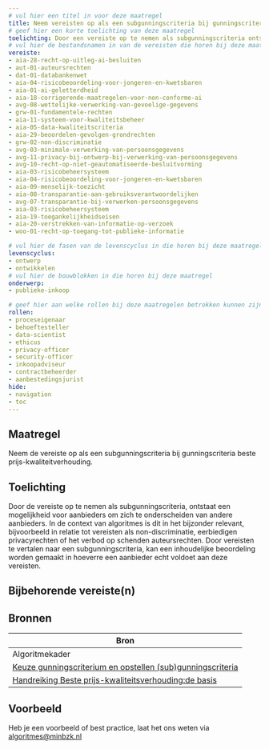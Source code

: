 ```yaml
---
# vul hier een titel in voor deze maatregel
title: Neem vereisten op als een subgunningscriteria bij gunningscriteria beste prijs-kwaliteitverhouding.
# geef hier een korte toelichting van deze maatregel
toelichting: Door een vereiste op te nemen als subgunningscriteria ontstaat een mogelijkheid voor aanbieders om zich te onderscheiden van andere aanbieders.
# vul hier de bestandsnamen in van de vereisten die horen bij deze maatregel
vereiste: 
- aia-28-recht-op-uitleg-ai-besluiten
- aut-01-auteursrechten
- dat-01-databankenwet
- aia-04-risicobeoordeling-voor-jongeren-en-kwetsbaren
- aia-01-ai-geletterdheid
- aia-18-corrigerende-maatregelen-voor-non-conforme-ai
- avg-08-wettelijke-verwerking-van-gevoelige-gegevens
- grw-01-fundamentele-rechten
- aia-11-systeem-voor-kwaliteitsbeheer
- aia-05-data-kwaliteitscriteria
- aia-29-beoordelen-gevolgen-grondrechten
- grw-02-non-discriminatie
- avg-03-minimale-verwerking-van-persoonsgegevens
- avg-11-privacy-bij-ontwerp-bij-verwerking-van-persoonsgegevens
- avg-10-recht-op-niet-geautomatiseerde-besluitvorming
- aia-03-risicobeheersysteem
- aia-04-risicobeoordeling-voor-jongeren-en-kwetsbaren
- aia-09-menselijk-toezicht
- aia-08-transparantie-aan-gebruiksverantwoordelijken
- avg-07-transparantie-bij-verwerken-persoonsgegevens
- aia-03-risicobeheersysteem
- aia-19-toegankelijkheidseisen
- aia-20-verstrekken-van-informatie-op-verzoek
- woo-01-recht-op-toegang-tot-publieke-informatie

# vul hier de fasen van de levenscyclus in die horen bij deze maatregel
levenscyclus: 
- ontwerp
- ontwikkelen
# vul hier de bouwblokken in die horen bij deze maatregel
onderwerp: 
- publieke-inkoop

# geef hier aan welke rollen bij deze maatregelen betrokken kunnen zijn
rollen:
- proceseigenaar
- behoeftesteller
- data-scientist
- ethicus
- privacy-officer
- security-officer
- inkoopadviseur
- contractbeheerder
- aanbestedingsjurist
hide:
- navigation
- toc
---
```

 
<!-- Let op! onderstaande regel met 'tags' niet weghalen! Deze maakt automatisch de knopjes op basis van de metadata  -->
<!-- tags -->

## Maatregel
<!-- Vul hier een omschrijving in van wat deze maatregel inhoudt. -->
Neem de vereiste op als een subgunningscriteria bij gunningscriteria beste prijs-kwaliteitverhouding. 

## Toelichting
<!-- Geef hier een toelichting van deze maatregel -->
Door de vereiste op te nemen als subgunningscriteria, ontstaat een mogelijkheid voor aanbieders om zich te onderscheiden van andere aanbieders. In de context van algoritmes is dit in het bijzonder relevant, bijvoorbeeld in relatie tot vereisten als non-discriminatie, eerbiedigen privacyrechten of het verbod op schenden auteursrechten. Door vereisten te vertalen naar een subgunningscriteria, kan een inhoudelijke beoordeling worden gemaakt in hoeverre een aanbieder echt voldoet aan deze vereisten. 

## Bijbehorende vereiste(n)
<!-- Hier volgt een lijst met vereisten op basis van de in de metadata ingevulde vereiste -->

<!-- Let op! onderstaande regel met 'list_vereisten_on_maatregelen_page' niet weghalen! Deze maakt automatisch een lijst van bijbehorende verseisten op basis van de metadata  -->
<!-- list_vereisten_on_maatregelen_page -->

## Bronnen 
<!-- Vul hier de relevante bronnen in voor deze maatregel -->

| Bron                        |
|-----------------------------|
| Algoritmekader |  
| [Keuze gunningscriterium en opstellen (sub)gunningscriteria](https://www.pianoo.nl/nl/inkoopproces/fase-1-voorbereiden/keuze-gunningscriterium-en-opstellen-subgunningscriteria) |
| [Handreiking Beste prijs-kwaliteitsverhouding:de basis](https://www.pianoo.nl/nl/document/21647/handreiking-beste-prijs-kwaliteitverhouding-de-basis) |


## Voorbeeld
<!-- Voeg hier een voorbeeld toe, door er bijvoorbeeld naar te verwijzen -->

Heb je een voorbeeld of best practice, laat het ons weten via [algoritmes@minbzk.nl](mailto:algoritmes@minbzk.nl)
